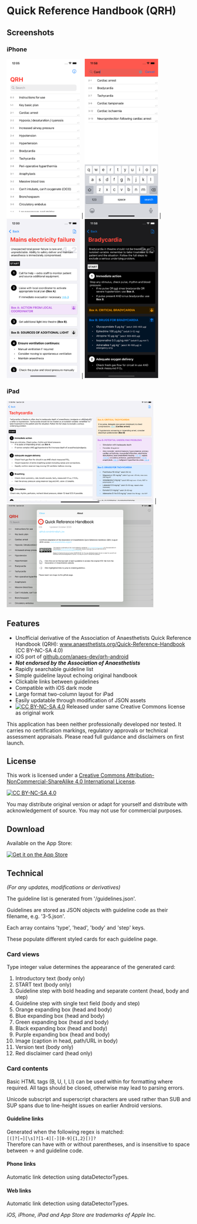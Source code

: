 # Quick Reference Handbook (QRH)

## Screenshots

### iPhone
<img src="./qrh/screenshots/Simulator Screen Shot - iPhone 11 - 2020-10-25 at 00.05.59.png" width="200px"> | <img src="./qrh/screenshots/Simulator Screen Shot - iPhone 11 - 2020-10-24 at 23.58.44.png" width="200px"> | <img src="./qrh/screenshots/Simulator Screen Shot - iPhone 11 - 2020-10-25 at 00.00.45.png" width="200px"> | <img src="./qrh/screenshots/Simulator Screen Shot - iPhone 11 - 2020-10-24 at 23.58.17.png" width="200px">

### iPad

<img src="./qrh/screenshots/Simulator Screen Shot - iPad Pro (11-inch) (2nd generation) - 2020-10-24 at 23.58.01.png" width="400px"> | <img src="./qrh/screenshots/Simulator Screen Shot - iPad Pro (11-inch) (2nd generation) - 2020-10-24 at 23.57.40.png" width="400px">

## Features
- Unofficial derivative of the Association of Anaesthetists Quick Reference Handbook (QRH): www.anaesthetists.org/Quick-Reference-Handbook (CC BY-NC-SA 4.0)
- iOS port of <a href="http://github.com/anaes-dev/qrh-android">github.com/anaes-dev/qrh-android</a>
- ***Not endorsed by the Association of Anaesthetists***
- Rapidly searchable guideline list
- Simple guideline layout echoing original handbook
- Clickable links between guidelines
- Compatible with iOS dark mode
- Large format two-column layout for iPad
- Easily updatable through modification of JSON assets
- [![CC BY-NC-SA 4.0][cc-by-nc-sa-shield]][cc-by-nc-sa] Released under same Creative Commons license as original work  

This application has been neither professionally developed nor tested. It carries no certification markings, regulatory approvals or technical assessment appraisals. Please read full guidance and disclaimers on first launch.


## License
This work is licensed under a [Creative Commons Attribution-NonCommercial-ShareAlike 4.0
International License][cc-by-nc-sa].

[![CC BY-NC-SA 4.0][cc-by-nc-sa-image]][cc-by-nc-sa]

[cc-by-nc-sa]: http://creativecommons.org/licenses/by-nc-sa/4.0/
[cc-by-nc-sa-image]: https://licensebuttons.net/l/by-nc-sa/4.0/88x31.png
[cc-by-nc-sa-shield]: https://img.shields.io/badge/License-CC%20BY--NC%20SA%204.0-lightgrey.svg
You may distribute original version or adapt for yourself and distribute with acknowledgement of source. 
You may not use for commercial purposes.  

## Download

Available on the App Store:

<a href='https://apps.apple.com/gb/app/quick-reference-handbook-qrh/id1537247898'><img alt='Get it on the App Store' src='https://tools.applemediaservices.com/api/badges/download-on-the-app-store/black/en-us?size=250x83&amp;releaseDate=1605744000&h=39b9465c7f7117e54e77a92b3fc75817' width="240px"/></a>


## Technical
*(For any updates, modifications or derivatives)*

The guideline list is generated from '/guidelines.json'. 

Guidelines are stored as JSON objects with guideline code as their filename, e.g. '3-5.json'.

Each array contains 'type', 'head', 'body' and 'step' keys.

These populate different styled cards for each guideline page.

### Card views

Type integer value determines the appearance of the generated card:
1. Introductory text (body only)
2. START text (body only)
3. Guideline step with bold heading and separate content (head, body and step)
4. Guideline step with single text field (body and step)
5. Orange expanding box (head and body)
6. Blue expanding box (head and body)
7. Green expanding box (head and body)
8. Black expanding box (head and body)
9. Purple expanding box (head and body)
10. Image (caption in head, path/URL in body)
11. Version text (body only)
12. Red disclaimer card (head only)  

### Card contents

Basic HTML tags (B, U, I, LI) can be used within for formatting where required. All tags should be closed, otherwise may lead to parsing errors. 

Unicode subscript and superscript characters are used rather than SUB and SUP spans due to line-height issues on earlier Android versions.


#### Guideline links
Generated when the following regex is matched:  
`[(]?[→][\s]?[1-4][-][0-9]{1,2}[)]?`  
Therefore can have with or without parentheses, and is insensitive to space between → and guideline code.

#### Phone links
Automatic link detection using dataDetectorTypes.

#### Web links
Automatic link detection using dataDetectorTypes.

*iOS, iPhone, iPad and App Store are trademarks of Apple Inc.*
